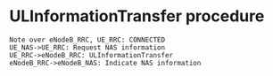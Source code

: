 # ULInformationTransfer procedure

```sequence
Note over eNodeB_RRC, UE_RRC: CONNECTED
UE_NAS->UE_RRC: Request NAS information
UE_RRC->eNodeB_RRC: ULInformationTransfer
eNodeB_RRC->eNodeB_NAS: Indicate NAS information
```

